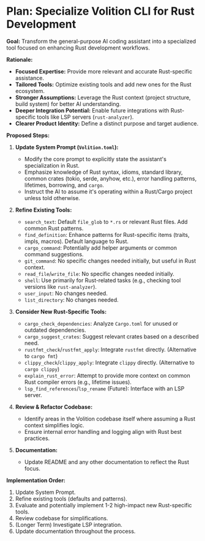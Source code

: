 # Plan: Specialize Volition CLI for Rust Development

**Goal:** Transform the general-purpose AI coding assistant into a specialized tool focused on enhancing Rust development workflows.

**Rationale:**

*   **Focused Expertise:** Provide more relevant and accurate Rust-specific assistance.
*   **Tailored Tools:** Optimize existing tools and add new ones for the Rust ecosystem.
*   **Stronger Assumptions:** Leverage the Rust context (project structure, build system) for better AI understanding.
*   **Deeper Integration Potential:** Enable future integrations with Rust-specific tools like LSP servers (`rust-analyzer`).
*   **Clearer Product Identity:** Define a distinct purpose and target audience.

**Proposed Steps:**

1.  **Update System Prompt (`Volition.toml`):**
    *   Modify the core prompt to explicitly state the assistant's specialization in Rust.
    *   Emphasize knowledge of Rust syntax, idioms, standard library, common crates (tokio, serde, anyhow, etc.), error handling patterns, lifetimes, borrowing, and `cargo`.
    *   Instruct the AI to assume it's operating within a Rust/Cargo project unless told otherwise.

2.  **Refine Existing Tools:**
    *   `search_text`: Default `file_glob` to `*.rs` or relevant Rust files. Add common Rust patterns.
    *   `find_definition`: Enhance patterns for Rust-specific items (traits, impls, macros). Default language to Rust.
    *   `cargo_command`: Potentially add helper arguments or common command suggestions.
    *   `git_command`: No specific changes needed initially, but useful in Rust context.
    *   `read_file`/`write_file`: No specific changes needed initially.
    *   `shell`: Use primarily for Rust-related tasks (e.g., checking tool versions like `rust-analyzer`).
    *   `user_input`: No changes needed.
    *   `list_directory`: No changes needed.

3.  **Consider New Rust-Specific Tools:**
    *   `cargo_check_dependencies`: Analyze `Cargo.toml` for unused or outdated dependencies.
    *   `cargo_suggest_crates`: Suggest relevant crates based on a described need.
    *   `rustfmt_check`/`rustfmt_apply`: Integrate `rustfmt` directly. (Alternative to `cargo fmt`)
    *   `clippy_check`/`clippy_apply`: Integrate `clippy` directly. (Alternative to `cargo clippy`)
    *   `explain_rust_error`: Attempt to provide more context on common Rust compiler errors (e.g., lifetime issues).
    *   `lsp_find_references`/`lsp_rename` (Future): Interface with an LSP server.

4.  **Review & Refactor Codebase:**
    *   Identify areas in the Volition codebase itself where assuming a Rust context simplifies logic.
    *   Ensure internal error handling and logging align with Rust best practices.

5.  **Documentation:**
    *   Update README and any other documentation to reflect the Rust focus.

**Implementation Order:**

1.  Update System Prompt.
2.  Refine existing tools (defaults and patterns).
3.  Evaluate and potentially implement 1-2 high-impact new Rust-specific tools.
4.  Review codebase for simplifications.
5.  (Longer Term) Investigate LSP integration.
6.  Update documentation throughout the process.
